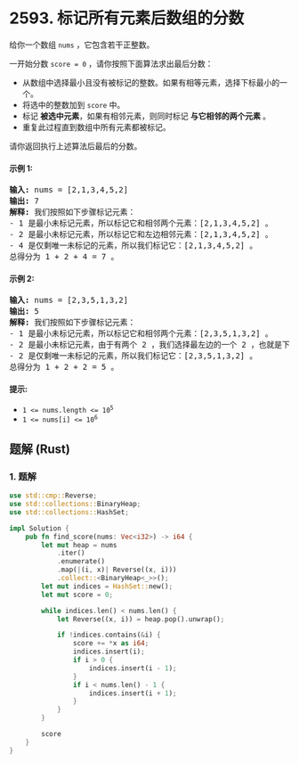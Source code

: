 # 2593. 标记所有元素后数组的分数
给你一个数组 `nums` ，它包含若干正整数。

一开始分数 `score = 0` ，请你按照下面算法求出最后分数：

* 从数组中选择最小且没有被标记的整数。如果有相等元素，选择下标最小的一个。
* 将选中的整数加到 `score` 中。
* 标记 **被选中元素**，如果有相邻元素，则同时标记 **与它相邻的两个元素** 。
* 重复此过程直到数组中所有元素都被标记。

请你返回执行上述算法后最后的分数。

#### 示例 1:
<pre>
<strong>输入:</strong> nums = [2,1,3,4,5,2]
<strong>输出:</strong> 7
<strong>解释:</strong> 我们按照如下步骤标记元素：
- 1 是最小未标记元素，所以标记它和相邻两个元素：[2,1,3,4,5,2] 。
- 2 是最小未标记元素，所以标记它和左边相邻元素：[2,1,3,4,5,2] 。
- 4 是仅剩唯一未标记的元素，所以我们标记它：[2,1,3,4,5,2] 。
总得分为 1 + 2 + 4 = 7 。
</pre>

#### 示例 2:
<pre>
<strong>输入:</strong> nums = [2,3,5,1,3,2]
<strong>输出:</strong> 5
<strong>解释:</strong> 我们按照如下步骤标记元素：
- 1 是最小未标记元素，所以标记它和相邻两个元素：[2,3,5,1,3,2] 。
- 2 是最小未标记元素，由于有两个 2 ，我们选择最左边的一个 2 ，也就是下标为 0 处的 2 ，以及它右边相邻的元素：[2,3,5,1,3,2] 。
- 2 是仅剩唯一未标记的元素，所以我们标记它：[2,3,5,1,3,2] 。
总得分为 1 + 2 + 2 = 5 。
</pre>

#### 提示:
* <code>1 <= nums.length <= 10<sup>5</sup></code>
* <code>1 <= nums[i] <= 10<sup>6</sup></code>

## 题解 (Rust)

### 1. 题解
```Rust
use std::cmp::Reverse;
use std::collections::BinaryHeap;
use std::collections::HashSet;

impl Solution {
    pub fn find_score(nums: Vec<i32>) -> i64 {
        let mut heap = nums
            .iter()
            .enumerate()
            .map(|(i, x)| Reverse((x, i)))
            .collect::<BinaryHeap<_>>();
        let mut indices = HashSet::new();
        let mut score = 0;

        while indices.len() < nums.len() {
            let Reverse((x, i)) = heap.pop().unwrap();

            if !indices.contains(&i) {
                score += *x as i64;
                indices.insert(i);
                if i > 0 {
                    indices.insert(i - 1);
                }
                if i < nums.len() - 1 {
                    indices.insert(i + 1);
                }
            }
        }

        score
    }
}
```
